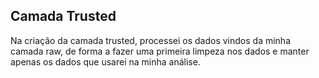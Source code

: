 ## Camada Trusted

Na criação da camada trusted, processei os dados vindos da minha camada raw, de forma a fazer uma primeira limpeza nos dados e manter apenas os dados que usarei na minha análise.

